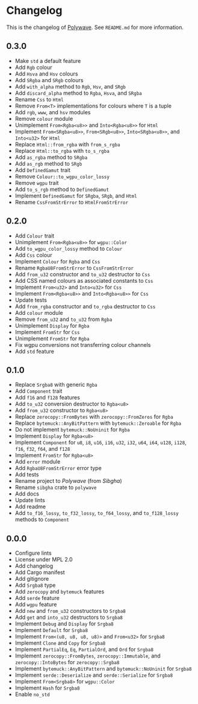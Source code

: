 # Changelog

This is the changelog of [Polywave](https://crates.io/crates/polywave/).
See `README.md` for more information.

## 0.3.0

* Make `std` a default feature
* Add `Rgb` colour
* Add `Hsva` and `Hsv` colours
* Add `SRgba` and `SRgb` colours
* Add `with_alpha` method to `Rgb`, `Hsv`, and `SRgb`
* Add `discard_alpha` method to `Rgba`, `Hsva`, and `SRgba`
* Rename `Css` to `Html`
* Remove `From<T>` implementations for colours where `T` is a tuple
* Add `rgb`, `www`, and `hsv` modules
* Remove `colour` module
* Unimplement `From<Rgba<u8>>` and `Into<Rgba<u8>>` for `Html`
* Implement `From<SRgba<u8>>`, `From<SRgb<u8>>`, `Into<SRgba<u8>>`, and `Into<u32>` for `Html`
* Replace `Html::from_rgba` with `from_s_rgba`
* Replace `Html::to_rgba` with `to_s_rgba`
* Add `as_rgba` method to `SRgba`
* Add `as_rgb` method to `SRgb`
* Add `DefinedGamut` trait
* Remove `Colour::to_wgpu_color_lossy`
* Remove `wgpu` trait
* Add `to_s_rgb` method to `DefinedGamut`
* Implement `DefinedGamut` for `SRgba`, `SRgb`, and `Html`
* Rename `CssFromStrError` to `HtmlFromStrError`

## 0.2.0

* Add `Colour` trait
* Unimplement `From<Rgba<u8>>` for `wgpu::Color`
* Add `to_wgpu_color_lossy` method to `Colour`
* Add `Css` colour
* Implement `Colour` for `Rgba` and `Css`
* Rename `RgbaU8FromStrError` to `CssFromStrError`
* Add `from_u32` constructor and `to_u32` destructor to `Css`
* Add CSS named colours as associated constants to `Css`
* Implement `From<u32>` and `Into<u32>` for `Css`
* Implement `From<Rgba<u8>>` and `Into<Rgba<u8>>` for `Css`
* Update tests
* Add `from_rgba` constructor and `to_rgba` destructor to `Css`
* Add `colour` module
* Remove `from_u32` and `to_u32` from `Rgba`
* Unimplement `Display` for `Rgba`
* Implement `FromStr` for `Css`
* Unimplement `FromStr` for `Rgba`
* Fix wgpu conversions not transferring colour channels
* Add `std` feature

## 0.1.0

* Replace `Srgba8` with generic `Rgba`
* Add `Component` trait
* Add `f16` and `f128` features
* Add `to_u32` conversion destructor to `Rgba<u8>`
* Add `from_u32` constructor to `Rgba<u8>`
* Replace `zerocopy::FromBytes` with `zerocopy::FromZeros` for `Rgba`
* Replace `bytemuck::AnyBitPattern` with `bytemuck::Zeroable` for `Rgba`
* Do not implement `bytemuck::NoUninit` for `Rgba`
* Implement `Display` for `Rgba<u8>`
* Implement `Component` for `u8`, `i8`, `u16`, `i16`, `u32`, `i32`, `u64`, `i64`, `u128`, `i128`, `f16`, `f32`, `f64`, and `f128`
* Implement `FromStr` for `Rgba<u8>`
* Add `error` module
* Add `RgbaU8FromStrError` error type
* Add tests
* Rename project to *Polywave* (from *Sibgha*)
* Rename `sibgha` crate to `polywave`
* Add docs
* Update lints
* Add readme
* Add `to_f16_lossy`, `to_f32_lossy`, `to_f64_lossy`, and `to_f128_lossy` methods to `Component`

## 0.0.0

* Configure lints
* License under MPL 2.0
* Add changelog
* Add Cargo manifest
* Add gitignore
* Add `Srgba8` type
* Add `zerocopy` and `bytemuck` features
* Add `serde` feature
* Add `wgpu` feature
* Add `new` and `from_u32` constructors to `Srgba8`
* Add `get` and `into_u32` destructors to `Srgba8`
* Implement `Debug` and `Display` for `Srgba8`
* Implement `Default` for `Srgba8`
* Implement `From<(u8, u8, u8, u8)>` and `From<u32>` for `Srgba8`
* Implement `Clone` and `Copy` for `Srgba8`
* Implement `PartialEq`, `Eq`, `PartialOrd`, and `Ord` for `Srgba8`
* Implement `zerocopy::FromBytes`, `zerocopy::Immutable`, and `zerocopy::IntoBytes` for `zerocopy::Srgba8`
* Implement `bytemuck::AnyBitPattern` and `bytemuck::NoUninit` for `Srgba8`
* Implement `serde::Deserialize` and `serde::Serialize` for `Srgba8`
* Implement `From<Srgba8>` for `wgpu::Color`
* Implement `Hash` for `Srgba8`
* Enable `no_std`
